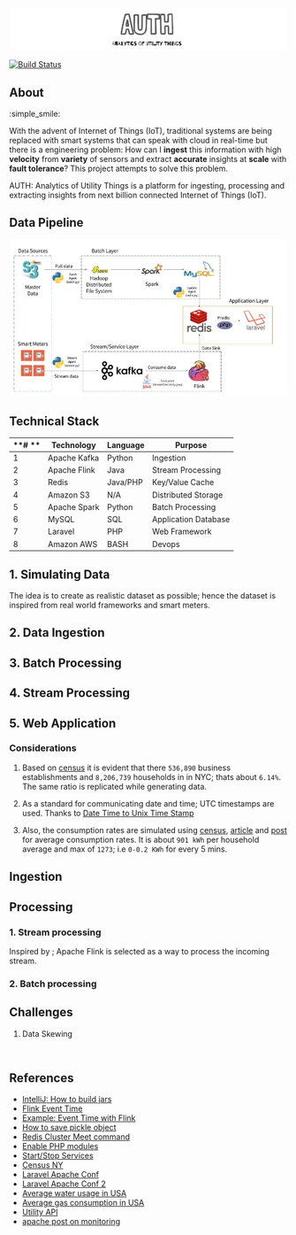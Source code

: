 ![cover](misc/images/cover.png)

[![Build Status](https://travis-ci.org/PseudoAj/MyInsightRepo.svg?branch=master)](https://travis-ci.org/PseudoAj/MyInsightRepo)

## About

:simple_smile:

With the advent of Internet of Things (IoT), traditional systems are being replaced with smart systems that can speak with cloud in real-time but there is a engineering problem: How can I **ingest** this information with high **velocity** from **variety** of sensors and extract **accurate** insights at **scale** with **fault tolerance**? This project attempts to solve this problem.

AUTH: Analytics of Utility Things is a platform for ingesting, processing and extracting insights from next billion connected Internet of Things (IoT).

## Data Pipeline

![pipeline](misc/images/pipeline.jpg)

## Technical Stack

| **# **| **Technology**   | **Language** | **Purpose**              |
|---|--------------|----------|----------------------|
| 1 | Apache Kafka | Python   | Ingestion            |
| 2 | Apache Flink | Java     | Stream Processing    |
| 3 | Redis        | Java/PHP | Key/Value Cache      |
| 4 | Amazon S3    | N/A      | Distributed Storage  |
| 5 | Apache Spark | Python   | Batch Processing     |
| 6 | MySQL        | SQL      | Application Database |
| 7 | Laravel      | PHP      | Web Framework        |
| 8 | Amazon AWS   | BASH     | Devops               |

## 1. Simulating Data

The idea is to create as realistic dataset as possible; hence the dataset is inspired from real world frameworks and smart meters.

## 2. Data Ingestion

## 3. Batch Processing

## 4. Stream Processing

## 5. Web Application

### Considerations

1. Based on [census](http://www.census.gov/quickfacts/table/PST045216/36) it is evident that there `536,890` business establishments and `8,206,739` households in in NYC; thats about `6.14%`. The same ratio is replicated while generating data.

1. As a standard for communicating date and time; UTC timestamps are used. Thanks to [Date Time to Unix Time Stamp](http://stackoverflow.com/a/35106099/4085019)

1. Also, the consumption rates are simulated using [census](https://www.eia.gov/tools/faqs/faq.cfm?id=97&t=3), [article](https://www.electricchoice.com/blog/electricity-on-average-do-homes/) and [post](https://www.makeitcheaper.com/business-energy/average-energy-usage-for-businesses.aspx) for average consumption rates. It is about `901 kWh` per household average and max of `1273`; i.e `0-0.2 KWh` for every 5 mins.

## Ingestion

## Processing

### 1. Stream processing
Inspired by ; Apache Flink is selected as a way to process the incoming stream.

### 2. Batch processing

## Challenges

1. Data Skewing

<pre>

</pre>

## References

* [IntelliJ: How to build jars](http://stackoverflow.com/questions/1082580/how-to-build-jars-from-intellij-properly)
* [Flink Event Time](https://ci.apache.org/projects/flink/flink-docs-release-1.2/dev/event_time.html)
* [Example: Event Time with Flink](https://github.com/sameeraxiomine/flinkinaction/blob/acbc29ff20378af75b8e1effb0abc678e1ebb049/flinkinactionjava/src/main/java/com/manning/fia/c05/TumblingEventTimeUsingAscendingWM.java)
* [How to save pickle object](http://stackoverflow.com/questions/11218477/how-can-i-use-pickle-to-save-a-dict)
* [Redis Cluster Meet command](https://www.javacodegeeks.com/2015/09/redis-clustering.html)
* [Enable PHP modules](http://stackoverflow.com/questions/24351260/how-to-check-which-php-extensions-have-been-enabled-disabled-in-ubuntu-linux-12)
* [Start/Stop Services](http://askubuntu.com/questions/407075/how-to-read-service-status-all-results)
* [Census NY](http://www.census.gov/quickfacts/table/HSG010215/36)
* [Laravel Apache Conf](http://stackoverflow.com/questions/28242495/laravel-the-requested-url-was-not-found-on-this-server)
* [Laravel Apache Conf 2](https://www.howtoforge.com/tutorial/install-laravel-on-ubuntu-for-apache/)
* [Average water usage in USA](https://www3.epa.gov/watersense/pubs/indoor.html
)
* [Average gas consumption in USA](http://www.city-data.com/forum/long-island/1809660-what-normal-natural-gas-usage-price.html)
* [Utility API](https://utilityapi.com/docs#data-formats)
* [apache post on monitoring](https://flink.apache.org/news/2016/04/06/cep-monitoring.html)

